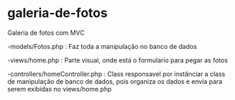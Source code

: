 # galeria-de-fotos

Galeria de fotos com MVC

-models/Fotos.php : Faz toda a manipulação no banco de dados

-views/home.php : Parte visual, onde está o formulario para pegar as fotos

-controllers/homeController.php : Class responsavel por instânciar a class de manipulação de banco de dados,
pois organiza os dados e envia para serem exibidas no views/home.php